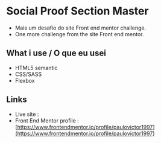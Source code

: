 # Social Proof Section Master
 - Mais um desafio do site Front end mentor challenge.
 - One more challenge from the site Front end mentor.

## What i use / O que eu usei
- HTML5 semantic
- CSS/SASS
- Flexbox

## Links
 - Live site : 
 - Front End Mentor profile : [https://www.frontendmentor.io/profile/paulovictor1997](https://www.frontendmentor.io/profile/paulovictor1997)
